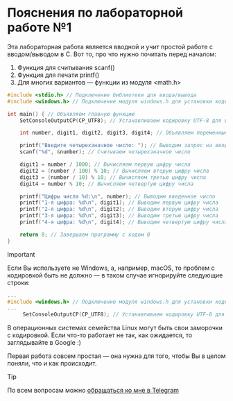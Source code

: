 # Пояснения по лабораторной работе №1

Эта лабораторная работа является вводной и учит простой работе с вводом/выводом в С.
Вот то, про что нужно почитать перед началом:
1. Функция для считывания scanf()
2. Функция для печати printf()
3. Для многих вариантов — функции из модуля <math.h>

```c
#include <stdio.h> // Подключение библиотеки для ввода/вывода
#include <windows.h> // Подключение модуля windows.h для установки кодировки вывода

int main() { // Объявляем главную функцию
    SetConsoleOutputCP(CP_UTF8); // Устанавливаем кодировку UTF-8 для вывода русских символов

    int number, digit1, digit2, digit3, digit4; // Объявляем переменные для числа и его цифр

    printf("Введите четырехзначное число: "); // Выводим запрос на ввод четырехзначного числа
    scanf("%d", &number); // Считываем четырехзначное число

    digit1 = number / 1000; // Вычисляем первую цифру числа
    digit2 = (number / 100) % 10; // Вычисляем вторую цифру числа
    digit3 = (number / 10) % 10; // Вычисляем третью цифру числа
    digit4 = number % 10; // Вычисляем четвертую цифру числа

    printf("Цифры числа %d:\n", number); // Выводим введенное число
    printf("1-я цифра: %d\n", digit1); // Выводим первую цифру числа
    printf("2-я цифра: %d\n", digit2); // Выводим вторую цифру числа
    printf("3-я цифра: %d\n", digit3); // Выводим третью цифру числа
    printf("4-я цифра: %d\n", digit4); // Выводим четвертую цифру числа

    return 0; // Завершаем программу с кодом 0
}
```
> [!IMPORTANT]
> Если Вы используете не Windows, а, например, macOS, то проблем с кодировкой быть не должно — в таком случае игнорируйте следующие строки:
> ```c
> ...
> #include <windows.h> // Подключение модуля windows.h для установки кодировки вывода
> ...
>      SetConsoleOutputCP(CP_UTF8); // Устанавливаем кодировку UTF-8 для вывода в консоли русских символов: иначе будут иероглифы
> ```
>
> В операционных системах семейства Linux могут быть свои заморочки с кодировкой. Если что-то работает не так, как ожидается, то заглядывайте в Google :)

Первая работа совсем простая — она нужна для того, чтобы Вы в целом поняли, что и как происходит.

> [!TIP]
> По всем вопросам можно [обращаться ко мне в Telegram](https://t.me/plunkzy)